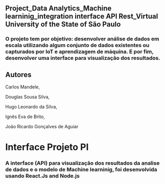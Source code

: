## Project_Data Analytics_Machine learninig_integration interface API Rest_Virtual University of the State of São Paulo

### O projeto tem por objetivo: desenvolver análise de dados em escala utilizando algum conjunto de dados  existentes ou capturados por IoT e aprendizagem de máquina. E por fim, desenvolver uma interface para visualização dos resultados.

## Autores
Carlos Mandele,

Douglas Sousa Silva,

Hugo Leonardo da Silva,

Ignês Eva de Brito,

João Ricardo Gonçalves de Aguiar

# Interface Projeto PI
### A interface (API) para visualização dos resultados da analise de dados e o modelo de Machine learninig, foi desenvolvida usando React.Js and Node.js
